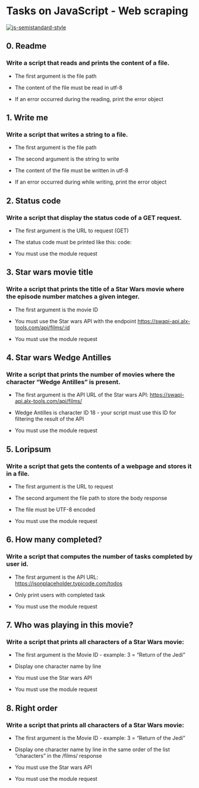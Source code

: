# Tasks on JavaScript - Web scraping


[![js-semistandard-style](https://img.shields.io/badge/code%20style-semistandard-brightgreen.svg)](https://github.com/standard/semistandard)


## 0. Readme

### Write a script that reads and prints the content of a file.

+ The first argument is the file path

+ The content of the file must be read in utf-8

+ If an error occurred during the reading, print the error object


## 1. Write me

### Write a script that writes a string to a file.

+ The first argument is the file path

+ The second argument is the string to write

+ The content of the file must be written in utf-8

+ If an error occurred during while writing, print the error object


## 2. Status code

### Write a script that display the status code of a GET request.

+ The first argument is the URL to request (GET)

+ The status code must be printed like this: code: <status code>

+ You must use the module request


## 3. Star wars movie title

### Write a script that prints the title of a Star Wars movie where the episode number matches a given integer.

+ The first argument is the movie ID

+ You must use the Star wars API with the endpoint https://swapi-api.alx-tools.com/api/films/:id

+ You must use the module request


## 4. Star wars Wedge Antilles

### Write a script that prints the number of movies where the character “Wedge Antilles” is present.

+ The first argument is the API URL of the Star wars API: https://swapi-api.alx-tools.com/api/films/

+ Wedge Antilles is character ID 18 - your script must use this ID for filtering the result of the API

+ You must use the module request


## 5. Loripsum

### Write a script that gets the contents of a webpage and stores it in a file.

- The first argument is the URL to request

- The second argument the file path to store the body response

- The file must be UTF-8 encoded

- You must use the module request


## 6. How many completed?

### Write a script that computes the number of tasks completed by user id.

- The first argument is the API URL: https://jsonplaceholder.typicode.com/todos

- Only print users with completed task

- You must use the module request


## 7. Who was playing in this movie?

### Write a script that prints all characters of a Star Wars movie:

- The first argument is the Movie ID - example: 3 = “Return of the Jedi”

- Display one character name by line

- You must use the Star wars API

- You must use the module request


## 8. Right order

### Write a script that prints all characters of a Star Wars movie:

- The first argument is the Movie ID - example: 3 = “Return of the Jedi”

- Display one character name by line in the same order of the list “characters” in the /films/ response

- You must use the Star wars API

- You must use the module request
